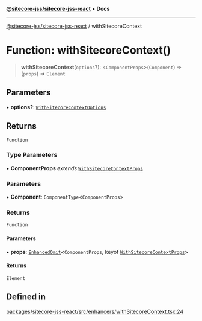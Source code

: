 [**@sitecore-jss/sitecore-jss-react**](../README.md) • **Docs**

***

[@sitecore-jss/sitecore-jss-react](../README.md) / withSitecoreContext

# Function: withSitecoreContext()

> **withSitecoreContext**(`options`?): \<`ComponentProps`\>(`Component`) => (`props`) => `Element`

## Parameters

• **options?**: [`WithSitecoreContextOptions`](../interfaces/WithSitecoreContextOptions.md)

## Returns

`Function`

### Type Parameters

• **ComponentProps** *extends* [`WithSitecoreContextProps`](../interfaces/WithSitecoreContextProps.md)

### Parameters

• **Component**: `ComponentType`\<`ComponentProps`\>

### Returns

`Function`

#### Parameters

• **props**: [`EnhancedOmit`](../type-aliases/EnhancedOmit.md)\<`ComponentProps`, keyof [`WithSitecoreContextProps`](../interfaces/WithSitecoreContextProps.md)\>

#### Returns

`Element`

## Defined in

[packages/sitecore-jss-react/src/enhancers/withSitecoreContext.tsx:24](https://github.com/Sitecore/jss/blob/afae5c8a8729af8f6d283032473cffb7fb5b43e6/packages/sitecore-jss-react/src/enhancers/withSitecoreContext.tsx#L24)
